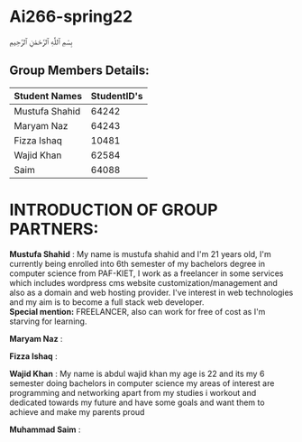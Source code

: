 # Ai266-spring22

بِسْمِ ٱللَّٰهِ ٱلرَّحْمَٰنِ ٱلرَّحِيمِ

## Group Members Details: 

| Student Names | StudentID's |
| --------------- | --------------- |
| Mustufa Shahid | 64242 | 
| Maryam Naz | 64243 |
| Fizza Ishaq | 10481 | 
| Wajid Khan | 62584 | 
| Saim | 64088 | 

# INTRODUCTION OF GROUP PARTNERS:

**Mustufa Shahid** : My name is mustufa shahid and I'm 21 years old, I'm currently being enrolled into 6th semester of my bachelors degree in computer science from PAF-KIET, I work as a freelancer in some services which includes wordpress cms website customization/management and also as a domain and web hosting provider. I've interest in web technologies and my aim is to become a full stack web developer. <br> **Special mention:** FREELANCER, also can work for free of cost as I'm starving for learning.

**Maryam Naz** :

**Fizza Ishaq** :

**Wajid Khan** : My name is abdul wajid khan my age is 22 and its my 6 semester doing bachelors in computer science my areas of interest are programming and networking apart from my studies i workout and dedicated towards my future and have some goals and want them to achieve and make my parents proud

**Muhammad Saim** :

